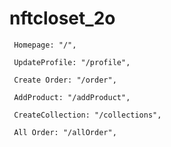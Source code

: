 # nftcloset_2o

     Homepage: "/",

     UpdateProfile: "/profile",

     Create Order: "/order",

     AddProduct: "/addProduct",

     CreateCollection: "/collections",

     All Order: "/allOrder",


